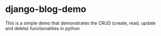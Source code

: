 # django-blog-demo
This is a simple demo that demonstrates the CRUD (create, read, update and delete) functionalities in python 
